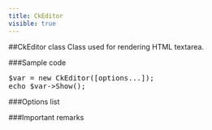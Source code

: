 ```yaml
---
title: CkEditor
visible: true
---
```


##CkEditor class
Class used for rendering HTML textarea.


###Sample code
<pre>
$var = new CkEditor([options...]);
echo $var->Show();
</pre>


###Options list




###Important remarks

